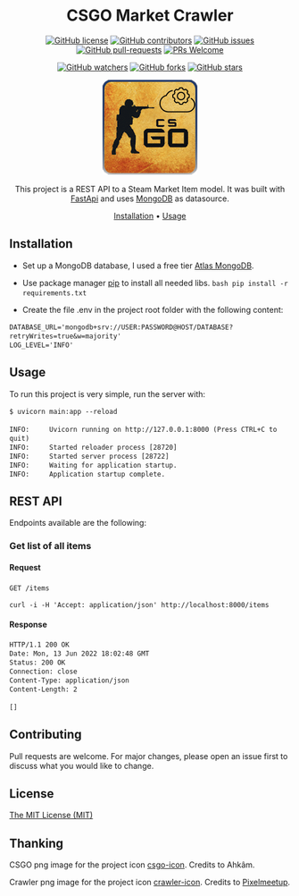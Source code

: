 <!-- markdownlint-configure-file {
  "MD013": {
    "code_blocks": false,
    "tables": false
  },
  "MD033": false,
  "MD041": false
} -->

<div align="center">

# CSGO Market Crawler

[![GitHub license](https://img.shields.io/github/license/ew3g/csgo-market-api.svg)](https://github.com/ew3g/csgo-market-api/blob/main/LICENSE)
[![GitHub contributors](https://img.shields.io/github/contributors/ew3g/csgo-market-api.svg)](https://github.com/ew3g/csgo-market-api/graphs/contributors/)
[![GitHub issues](https://img.shields.io/github/issues/ew3g/csgo-market-api.svg)](https://github.com/ew3g/csgo-market-api/issues/)
[![GitHub pull-requests](https://img.shields.io/github/issues-pr/ew3g/csgo-market-api.svg)](https://gitHub.com/ew3g/csgo-market-api/pulls/)
[![PRs Welcome](https://img.shields.io/badge/PRs-welcome-brightgreen.svg?style=flat-square)](http://makeapullrequest.com)

[![GitHub watchers](https://img.shields.io/github/watchers/ew3g/csgo-market-api.svg?style=social&label=Watch)](https://github.com/ew3g/csgo-market-api/watchers/)
[![GitHub forks](https://img.shields.io/github/forks/ew3g/csgo-market-api.svg?style=social&label=Fork)](https://gitHub.com/ew3g/csgo-market-api/network/)
[![GitHub stars](https://img.shields.io/github/stars/ew3g/csgo-market-api.svg?style=social&label=Star)](https://gitHub.com/ew3g/csgo-market-api/stargazers/)

![Counter Strike Logo](https://github.com/ew3g/csgo-market-api/blob/main/csgo-icon.png?raw=true "Sample inline image")

This project is a REST API to a Steam Market Item model. It was built with [FastApi](https://fastapi.tiangolo.com) and uses [MongoDB](https://www.mongodb.com/) as datasource.
<!-- https://github.com/bbc/REST-API-example/blob/master/README.md -->
[Installation](#installation) • [Usage](#usage)
</div>

## Installation
- Set up a MongoDB database, I used a free tier [Atlas MongoDB](https://www.mongodb.com/atlas/database).
- Use package manager [pip](https://pip.pypa.io/en/stable/) to install all needed libs.
```bash pip install -r requirements.txt```

- Create the file .env in the project root folder with the following content:

```
DATABASE_URL='mongodb+srv://USER:PASSWORD@HOST/DATABASE?retryWrites=true&w=majority'
LOG_LEVEL='INFO'
```  

## Usage
To run this project is very simple, run the server with: 
```
$ uvicorn main:app --reload

INFO:     Uvicorn running on http://127.0.0.1:8000 (Press CTRL+C to quit)
INFO:     Started reloader process [28720]
INFO:     Started server process [28722]
INFO:     Waiting for application startup.
INFO:     Application startup complete.
```

## REST API
Endpoints available are the following:

### Get list of all items

#### Request
`GET /items`

    curl -i -H 'Accept: application/json' http://localhost:8000/items

#### Response
    HTTP/1.1 200 OK
    Date: Mon, 13 Jun 2022 18:02:48 GMT
    Status: 200 OK
    Connection: close
    Content-Type: application/json
    Content-Length: 2

    []


## Contributing
Pull requests are welcome. For major changes, please open an issue first to discuss what you would like to change.

## License
[The MIT License (MIT)](https://mit-license.org/)

## Thanking
CSGO png image for the project icon [csgo-icon](https://www.freeiconspng.com/img/42849). Credits to Ahkâm.

Crawler png image for the project icon [crawler-icon](https://www.flaticon.com/free-icon/web_1792126). Credits to [Pixelmeetup](https://www.flaticon.com/authors/pixelmeetup).